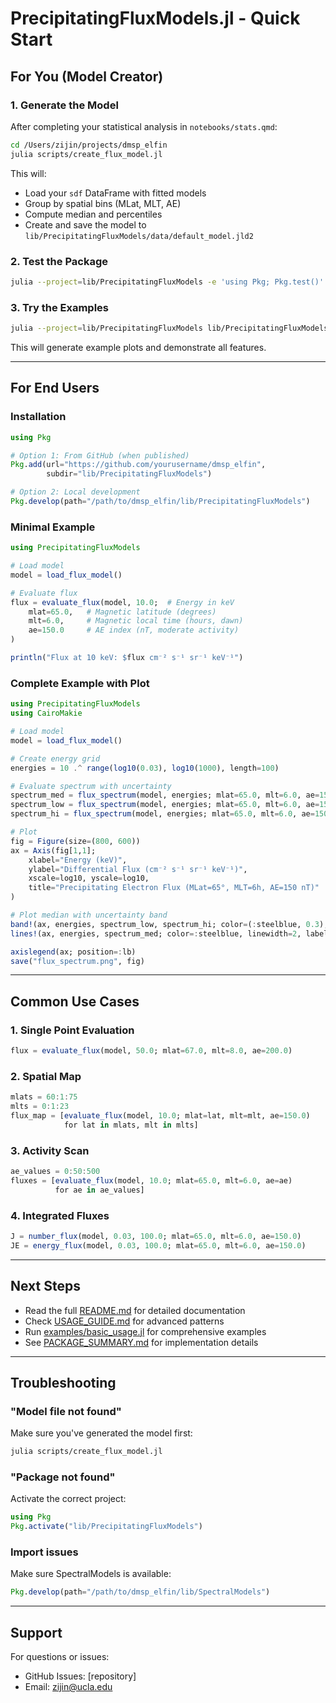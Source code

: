 # PrecipitatingFluxModels.jl - Quick Start

## For You (Model Creator)

### 1. Generate the Model

After completing your statistical analysis in `notebooks/stats.qmd`:

```bash
cd /Users/zijin/projects/dmsp_elfin
julia scripts/create_flux_model.jl
```

This will:
- Load your `sdf` DataFrame with fitted models
- Group by spatial bins (MLat, MLT, AE)
- Compute median and percentiles
- Create and save the model to `lib/PrecipitatingFluxModels/data/default_model.jld2`

### 2. Test the Package

```bash
julia --project=lib/PrecipitatingFluxModels -e 'using Pkg; Pkg.test()'
```

### 3. Try the Examples

```bash
julia --project=lib/PrecipitatingFluxModels lib/PrecipitatingFluxModels/examples/basic_usage.jl
```

This will generate example plots and demonstrate all features.

---

## For End Users

### Installation

```julia
using Pkg

# Option 1: From GitHub (when published)
Pkg.add(url="https://github.com/yourusername/dmsp_elfin",
        subdir="lib/PrecipitatingFluxModels")

# Option 2: Local development
Pkg.develop(path="/path/to/dmsp_elfin/lib/PrecipitatingFluxModels")
```

### Minimal Example

```julia
using PrecipitatingFluxModels

# Load model
model = load_flux_model()

# Evaluate flux
flux = evaluate_flux(model, 10.0;  # Energy in keV
    mlat=65.0,   # Magnetic latitude (degrees)
    mlt=6.0,     # Magnetic local time (hours, dawn)
    ae=150.0     # AE index (nT, moderate activity)
)

println("Flux at 10 keV: $flux cm⁻² s⁻¹ sr⁻¹ keV⁻¹")
```

### Complete Example with Plot

```julia
using PrecipitatingFluxModels
using CairoMakie

# Load model
model = load_flux_model()

# Create energy grid
energies = 10 .^ range(log10(0.03), log10(1000), length=100)

# Evaluate spectrum with uncertainty
spectrum_med = flux_spectrum(model, energies; mlat=65.0, mlt=6.0, ae=150.0, stat=:median)
spectrum_low = flux_spectrum(model, energies; mlat=65.0, mlt=6.0, ae=150.0, stat=:q25)
spectrum_hi = flux_spectrum(model, energies; mlat=65.0, mlt=6.0, ae=150.0, stat=:q75)

# Plot
fig = Figure(size=(800, 600))
ax = Axis(fig[1,1];
    xlabel="Energy (keV)",
    ylabel="Differential Flux (cm⁻² s⁻¹ sr⁻¹ keV⁻¹)",
    xscale=log10, yscale=log10,
    title="Precipitating Electron Flux (MLat=65°, MLT=6h, AE=150 nT)"
)

# Plot median with uncertainty band
band!(ax, energies, spectrum_low, spectrum_hi; color=(:steelblue, 0.3), label="25-75%")
lines!(ax, energies, spectrum_med; color=:steelblue, linewidth=2, label="Median")

axislegend(ax; position=:lb)
save("flux_spectrum.png", fig)
```

---

## Common Use Cases

### 1. Single Point Evaluation

```julia
flux = evaluate_flux(model, 50.0; mlat=67.0, mlt=8.0, ae=200.0)
```

### 2. Spatial Map

```julia
mlats = 60:1:75
mlts = 0:1:23
flux_map = [evaluate_flux(model, 10.0; mlat=lat, mlt=mlt, ae=150.0)
            for lat in mlats, mlt in mlts]
```

### 3. Activity Scan

```julia
ae_values = 0:50:500
fluxes = [evaluate_flux(model, 10.0; mlat=65.0, mlt=6.0, ae=ae)
          for ae in ae_values]
```

### 4. Integrated Fluxes

```julia
J = number_flux(model, 0.03, 100.0; mlat=65.0, mlt=6.0, ae=150.0)
JE = energy_flux(model, 0.03, 100.0; mlat=65.0, mlt=6.0, ae=150.0)
```

---

## Next Steps

- Read the full [README.md](README.md) for detailed documentation
- Check [USAGE_GUIDE.md](USAGE_GUIDE.md) for advanced patterns
- Run [examples/basic_usage.jl](examples/basic_usage.jl) for comprehensive examples
- See [PACKAGE_SUMMARY.md](PACKAGE_SUMMARY.md) for implementation details

---

## Troubleshooting

### "Model file not found"

Make sure you've generated the model first:
```bash
julia scripts/create_flux_model.jl
```

### "Package not found"

Activate the correct project:
```julia
using Pkg
Pkg.activate("lib/PrecipitatingFluxModels")
```

### Import issues

Make sure SpectralModels is available:
```julia
Pkg.develop(path="/path/to/dmsp_elfin/lib/SpectralModels")
```

---

## Support

For questions or issues:
- GitHub Issues: [repository]
- Email: zijin@ucla.edu
